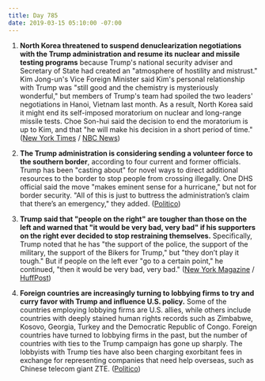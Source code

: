 ```yaml
---
title: Day 785
date: 2019-03-15 05:10:00 -07:00
---
```


1. **North Korea threatened to suspend denuclearization negotiations with the Trump administration and resume its nuclear and missile testing programs** because Trump's national security adviser and Secretary of State had created an "atmosphere of hostility and mistrust." Kim Jong-un's Vice Foreign Minister said Kim's personal relationship with Trump was "still good and the chemistry is mysteriously wonderful," but members of Trump's team had spoiled the two leaders' negotiations in Hanoi, Vietnam last month. As a result, North Korea said it might end its self-imposed moratorium on nuclear and long-range missile tests. Choe Son-hui said the decision to end the moratorium is up to Kim, and that "he will make his decision in a short period of time." ([New York Times](https://www.nytimes.com/2019/03/15/world/asia/north-korea-kim-jong-un-nuclear.html) / [NBC News](https://www.nbcnews.com/news/world/north-korea-may-suspend-nuclear-talks-u-s-diplomat-warns-n983586))

2. **The Trump administration is considering sending a volunteer force to the southern border**, according to four current and former officials. Trump has been "casting about" for novel ways to direct additional resources to the border to stop people from crossing illegally. One DHS official said the move "makes eminent sense for a hurricane," but not for border security. "All of this is just to buttress the administration’s claim that there’s an emergency," they added. ([Politico](https://www.politico.com/story/2019/03/14/trump-border-national-emergency-volunteers-1271346))

3. **Trump said that "people on the right" are tougher than those on the left and warned that "it would be very bad, very bad" if his supporters on the right ever decided to stop restraining themselves.** Specifically, Trump noted that he has "the support of the police, the support of the military, the support of the Bikers for Trump," but "they don’t play it tough." But if people on the left ever "go to a certain point," he continued, "then it would be very bad, very bad." ([New York Magazine](http://nymag.com/intelligencer/2019/03/trump-threatens-violence-if-democrats-dont-support-him.html) / [HuffPost](https://www.huffpost.com/entry/donald-trump-breitbart-violence-supporters_n_5c8af499e4b0d7f6b0f167a8))

4. **Foreign countries are increasingly turning to lobbying firms to try and curry favor with Trump and influence U.S. policy.** Some of the countries employing lobbying firms are U.S. allies, while others include countries with deeply stained human rights records such as Zimbabwe, Kosovo, Georgia, Turkey and the Democratic Republic of Congo. Foreign countries have turned to lobbying firms in the past, but the number of countries with ties to the Trump campaign has gone up sharply. The lobbyists with Trump ties have also been charging exorbitant fees in exchange for representing companies that need help overseas, such as Chinese telecom giant ZTE. ([Politico](https://www.politico.com/story/2019/03/15/trump-lobby-firms-foreign-governments-1222197))